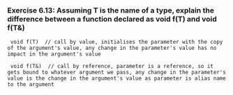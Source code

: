 ###  Exercise 6.13: Assuming T is the name of a type, explain the difference between a function declared as void f(T) and void f(T&)

     void f(T)  // call by value, initialises the parameter with the copy of the argument's value, any change in the parameter's value has no impact in the argument's value

     void f(T&)  // call by reference, parameter is a reference, so it gets bound to whatever argument we pass, any change in the parameter's value is the change in the argument's value as parameter is alias name to the argument
